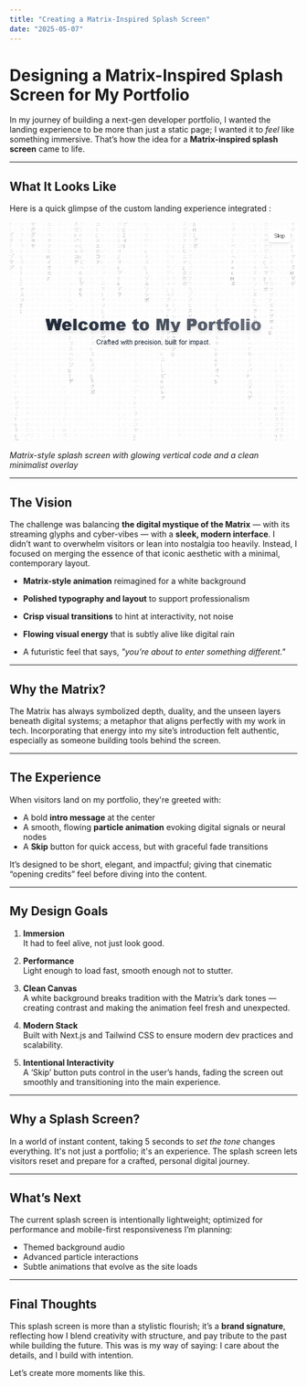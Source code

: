 ```yaml
---
title: "Creating a Matrix-Inspired Splash Screen"
date: "2025-05-07"
---
```


# Designing a Matrix-Inspired Splash Screen for My Portfolio

In my journey of building a next-gen developer portfolio, I wanted the landing experience to be more than just a static page; I wanted it to *feel* like something immersive. That’s how the idea for a **Matrix-inspired splash screen** came to life.

---

## What It Looks Like

Here is a quick glimpse of the custom landing experience integrated :

![Matrix-Inspired Splash Screen](../public/images/screenshots/splash2.png)

*Matrix-style splash screen with glowing vertical code and a clean minimalist overlay*

---

## The Vision

The challenge was balancing **the digital mystique of the Matrix** — with its streaming glyphs and cyber-vibes — with a **sleek, modern interface**. I didn’t want to overwhelm visitors or lean into nostalgia too heavily. Instead, I focused on merging the essence of that iconic aesthetic with a minimal, contemporary layout.

- **Matrix-style animation** reimagined for a white background
- **Polished typography and layout** to support professionalism
- **Crisp visual transitions** to hint at interactivity, not noise

- **Flowing visual energy** that is subtly alive like digital rain  
- A futuristic feel that says, *"you’re about to enter something different."*

---

## Why the Matrix?

The Matrix has always symbolized depth, duality, and the unseen layers beneath digital systems; a metaphor that aligns perfectly with my work in tech. Incorporating that energy into my site’s introduction felt authentic, especially as someone building tools behind the screen.

---

## The Experience

When visitors land on my portfolio, they're greeted with:

- A bold **intro message** at the center
- A smooth, flowing **particle animation** evoking digital signals or neural nodes
- A **Skip** button for quick access, but with graceful fade transitions

It’s designed to be short, elegant, and impactful; giving that cinematic “opening credits” feel before diving into the content.

---

## My Design Goals

1. **Immersion**  
   It had to feel alive, not just look good.

2. **Performance**  
   Light enough to load fast, smooth enough not to stutter.

3. **Clean Canvas**  
   A white background breaks tradition with the Matrix’s dark tones — creating contrast and making the animation feel fresh and unexpected.

4. **Modern Stack**  
   Built with Next.js and Tailwind CSS to ensure modern dev practices and scalability.

5. **Intentional Interactivity**  
   A ‘Skip’ button puts control in the user’s hands, fading the screen out smoothly and transitioning into the main experience.

---

## Why a Splash Screen?

In a world of instant content, taking 5 seconds to *set the tone* changes everything. It's not just a portfolio; it's an experience. The splash screen lets visitors reset and prepare for a crafted, personal digital journey.

---

## What’s Next

The current splash screen is intentionally lightweight; optimized for performance and mobile-first responsiveness I’m planning:

- Themed background audio
- Advanced particle interactions
- Subtle animations that evolve as the site loads

---

## Final Thoughts

This splash screen is more than a stylistic flourish; it’s a **brand signature**, reflecting how I blend creativity with structure, and pay tribute to the past while building the future. This was is my way of saying: I care about the details, and I build with intention.

Let’s create more moments like this.